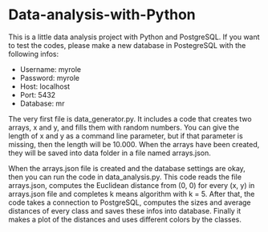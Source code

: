 # Data-analysis-with-Python

This is a little data analysis project with Python and PostgreSQL. If you want to test the codes, please make a new database in PostegreSQL with the following infos:
- Username: myrole
- Password: myrole
- Host: localhost
- Port: 5432
- Database: mr

The very first file is data_generator.py. It includes a code that creates two arrays, x and y, and fills them with random numbers. You can give the length of x and y as a command line parameter, but if that parameter is missing, then the length will be 10.000. When the arrays have been created, they will be saved into data folder in a file named arrays.json.

When the arrays.json file is created and the database settings are okay, then you can run the code in data_analysis.py. This code reads the file arrays.json, computes the Euclidean distance from (0, 0) for every (x, y) in arrays.json file and completes k means algorithm with k = 5. After that, the code takes a connection to PostgreSQL, computes the sizes and average distances of every class and saves these infos into database. Finally it makes a plot of the distances and uses different colors by the classes.
